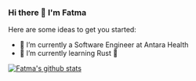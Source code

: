 ### Hi there 👋 I'm Fatma 

<!--
**fatmali/fatmali** is a ✨ _special_ ✨ repository because its `README.md` (this file) appears on your GitHub profile.-->

Here are some ideas to get you started:

- 🔭 I’m currently a Software Engineer at Antara Health
- 🌱 I’m currently learning Rust 🦀 


[![Fatma's github stats](https://github-readme-stats.vercel.app/api?username=fatmali&count_private=true)](https://github.com/anuraghazra/github-readme-stats)
